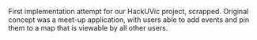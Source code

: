 First implementation attempt for our HackUVic project, scrapped. Original concept was a meet-up application, with users able to add events and pin them to a map that is viewable by all other users.
